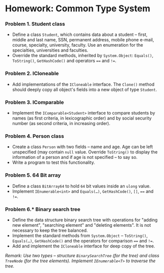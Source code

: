 Homework: Common Type System
============================

### Problem 1. Student class
*	Define a class `Student`, which contains data about a student – first, middle and last name, SSN, permanent address, mobile phone e-mail, course, specialty, university, faculty. Use an enumeration for the specialties, universities and faculties.
*	Override the standard methods, inherited by `System.Object`: `Equals()`, `ToString()`, `GetHashCode()` and operators `==` and `!=`.

### Problem 2. ICloneable
*	Add implementations of the `ICloneable` interface. The `Clone()` method should deeply copy all object's fields into a new object of type `Student`.

### Problem 3. IComparable
*	Implement the `IComparable<Student>` interface to compare students by names (as first criteria, in lexicographic order) and by social security number (as second criteria, in increasing order).

### Problem 4. Person class
*	Create a class `Person` with two fields – name and age. Age can be left unspecified (may contain `null` value. Override `ToString()` to display the information of a person and if age is not specified – to say so.
*	Write a program to test this functionality.

### Problem 5. 64 Bit array
*	Define a class `BitArray64` to hold `64` bit values inside an `ulong` value.
*	Implement `IEnumerable<int>` and `Equals(…)`, `GetHashCode()`, `[]`, `==` and `!=`.

### Problem 6.* Binary search tree
*	Define the data structure binary search tree with operations for "adding new element", "searching element" and "deleting elements". It is not necessary to keep the tree balanced.
*	Implement the standard methods from `System.Object` – `ToString()`, `Equals(…)`, `GetHashCode()` and the operators for comparison `==` and `!=`.
*	Add and implement the `ICloneable` interface for deep copy of the tree.

_Remark: Use two types – structure `BinarySearchTree` (for the tree) and class `TreeNode` (for the tree elements). Implement `IEnumerable<T>` to traverse the tree._